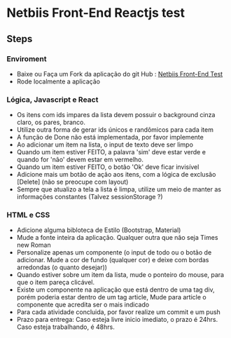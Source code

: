 # Netbiis Front-End Reactjs test

## Steps

### Enviroment

- Baixe ou Faça um Fork da aplicação do git Hub : [Netbiis Front-End Test](https://github.com/netbiis/reactjs-test)
- Rode localmente a aplicação

### Lógica, Javascript e React

- Os itens com ids impares da lista devem possuir o background cinza claro, os pares, branco.
- Utilize outra forma de gerar ids únicos e randômicos para cada item
- A função de Done não está implementada, por favor implemente
- Ao adicionar um item na lista, o input de texto deve ser limpo
- Quando um item estiver FEITO, a palavra 'sim' deve estar verde e quando for 'não' devem estar em vermelho.
- Quando um item estiver FEITO, o botão 'Ok' deve ficar invisível
- Adicione mais um botão de ação aos itens, com a lógica de exclusão [Delete] (não se preocupe com layout)
- Sempre que atualizo a tela a lista é limpa, utilize um meio de manter as informações constantes
        (Talvez sessionStorage ?)

### HTML e CSS

- Adicione alguma bibloteca de Estilo (Bootstrap, Material)
- Mude a fonte inteira da aplicação. Qualquer outra que não seja Times new Roman
- Personalize apenas um componente (o input de todo ou o botão de adicionar.  Mude a cor de fundo (qualquer cor) e deixe com bordas arredondas (o quanto desejar))
- Quando estiver sobre um item da lista, mude o ponteiro do mouse, para que o item pareça clicável.
- Existe um componente na aplicação que está dentro de uma tag div, porém poderia estar dentro de um tag article, 
        Mude para article o componente que acredita ser o mais indicado
- Para cada atividade concluida, por favor realize um commit e um push
- Prazo para entrega: Caso esteja livre inicio imediato, o prazo é 24hrs. Caso esteja trabalhando, é 48hrs.